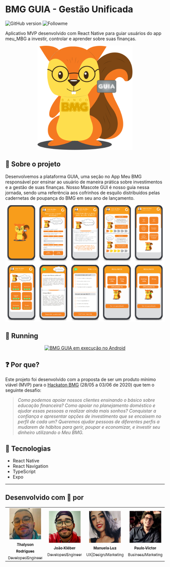# BMG GUIA - Gestão Unificada

![GitHub version](https://img.shields.io/github/v/release/thalysonalexr/bmg-guia-app?color=%23F48222&include_prereleases)
![Followme](https://img.shields.io/github/followers/thalysonalexr?label=follow%20me&logoColor=%23F48222&style=social)

Aplicativo MVP desenvolvido com React Native para guiar usuários do app meu_MBG a investir, controlar e aprender sobre suas finanças.

<p align="center">
  <a href="https://github.com/thalysonalexr/bmg-guia-app">
    <img
      src="./docs/mascot.png"
      width="300px;"
      alt="Mascote desenvolvido por Manuela Luz (https://www.linkedin.com/in/manuela-luz-862797180/)" title="Mascote GUI">
  </a>
</p>

## :pushpin: Sobre o projeto

Desenvolvemos a plataforma GUIA, uma seção no App Meu BMG responsável por ensinar ao usuário de maneira prática sobre investimentos e a gestão de suas finanças. Nosso Mascote GUI é nosso guia nessa jornada, sendo uma referência aos cofrinhos de esquilo distribuídos pelas cadernetas de poupança do BMG em seu ano de lançamento.

<p align="center">
  <a href="https://github.com/thalysonalexr/bmg-guia-app">
    <img
      src="./docs/screens.png"
      width="750px;"
      alt="Logotipo desenvolvido por Manuela Luz (https://www.linkedin.com/in/manuela-luz-862797180/)" title="Logo JLS">
  </a>
</p>

## :running: Running

<p align="center">
  <a href="https://github.com/thalysonalexr/bmg-guia-app">
    <img
      src="./docs/running.gif"
      width="500px;"
      alt="BMG GUIA em execução no Android">
  </a>
</p>

## :question: Por que?

Este projeto foi desenvolvido com a proposta de ser um produto mínimo viável (MVP) para o [Hackaton BMG](https://www.hackathonbmg.com.br/) (28/05 a 03/06 de 2020) que tem o seguinte desafio:

> _Como podemos apoiar nossos clientes ensinando o básico sobre educação financeira? Como apoiar no planejamento doméstico e ajudar essas pessoas a realizar ainda mais sonhos? Conquistar a confiança e apresentar opções de investimento que se encaixem no perfil de cada um? Queremos ajudar pessoas de diferentes perfis a mudarem de hábitos para gerir, poupar e economizar, e investir seu dinheiro utilizando o Meu BMG._

## :rocket: Tecnologias

- React Native
- React Navigation
- TypeScript
- Expo

---

## Desenvolvido com :heartbeat: por

<table>
  <tr>
    <td align="center">
      <a href="">
        <img
          src="./docs/collaborators/thalyson.png"
          width="100px;"
          alt="Thalyson Rodrigues"/>
        <br/>
        <sub><b>Thalyson Rodrigues</b></sub><br>
        <sub>Developer/Engineer</sub>
      </a>
    </td>
    <td align="center">
      <a href="">
        <img
          src="./docs/collaborators/joao.png"
          width="100px;"
          alt="João Kléber"/>
        <br/>
        <sub><b>João Kléber</b></sub><br>
        <sub>Developer/Engineer</sub>
      </a>
    </td>
    <td align="center">
      <a href="">
        <img
          src="./docs/collaborators/manu.png"
          width="100px;"
          alt="Manuela Luz"/>
        <br/>
        <sub><b>Manuela Luz</b></sub><br>
        <sub>UX|Design/Marketing</sub>
      </a>
    </td>
    <td align="center">
      <a href="">
        <img
          src="./docs/collaborators/paulo.jpeg" width="100px;"
          alt="Paulo Victor"/>
        <br/>
        <sub><b>Paulo Victor</b></sub><br>
        <sub>Business/Marketing</sub>
      </a>
    </td>
  </tr>
</table>
